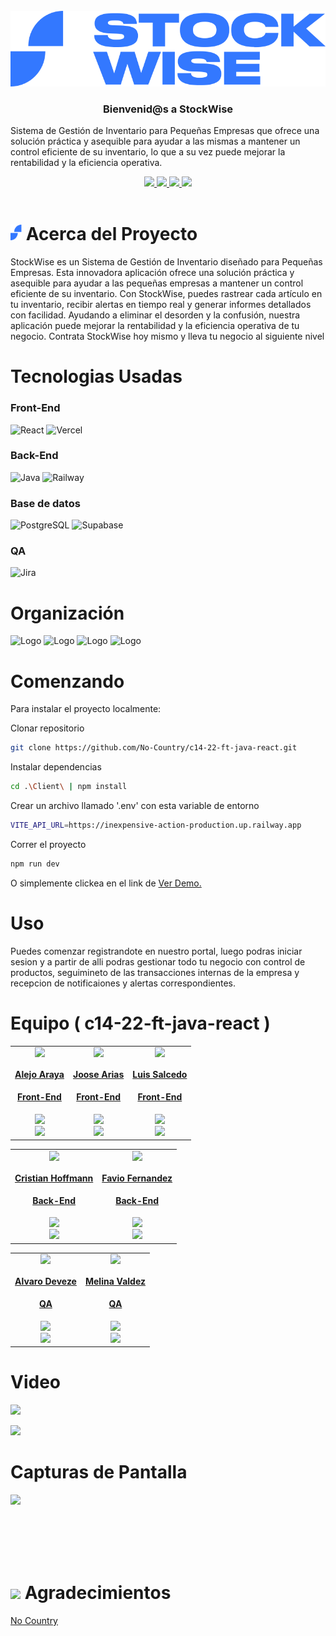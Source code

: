 
<div>

<!-- PROJECT LOGO -->
<br />
  <div align='center'>
  <a href="https://github.com/No-Country/c14-22-ft-java-react" target="_blank">
    <img src="Client\src\components\logo-cmp\logo.svg" alt="Banner">
  </a>

<h3>Bienvenid@s a StockWise</h3></div>
<div >

  <p>
    Sistema de Gestión de Inventario para Pequeñas Empresas que ofrece una solución práctica y asequible para ayudar a las mismas a mantener un control eficiente de su inventario, lo que a su vez puede mejorar la rentabilidad y la eficiencia operativa.
  </p>
    <div align='center'>
    <a href="https://stockwise-client.vercel.app/" target="_blank">
          <img  src="https://img.shields.io/badge/Ver_Demo-3378FF?style=for-the-badge"/>
      </a>
    <a href="https://inexpensive-action-production.up.railway.app/swagger-ui/index.html " target="_blank">
          <img  src="https://img.shields.io/badge/VER_API-3378FF?style=for-the-badge"/>
      </a>
    <a href="https://www.figma.com/file/lIB64kDohOKOsdSNGkOSue/c14-22-ft-java-react" target="_blank">
          <img  src="https://img.shields.io/badge/VER_DISEÑO-3378FF?style=for-the-badge"/>
      </a>
    <a href="https://github.com/No-Country/c14-22-ft-java-react/issues" target="_blank">
          <img  src="https://img.shields.io/badge/Reportar_Bug-3378FF?style=for-the-badge"/>
      </a>
      </div>
    <br>
</div>

<!-- ABOUT THE PROJECT -->

<h1> 
<img src="Client/public/favicon.svg" width="18px">
Acerca del Proyecto
</h1>

StockWise es un Sistema de Gestión de Inventario diseñado para Pequeñas Empresas. Esta innovadora aplicación ofrece una solución práctica y asequible para ayudar a las pequeñas empresas a mantener un control eficiente de su inventario. Con StockWise, puedes rastrear cada artículo en tu inventario, recibir alertas en tiempo real y generar informes detallados con facilidad. Ayudando a eliminar el desorden y la confusión, nuestra aplicación puede mejorar la rentabilidad y la eficiencia operativa de tu negocio. Contrata StockWise hoy mismo y lleva tu negocio al siguiente nivel

<h1> Tecnologias Usadas
</h1>

<h3>Front-End</h3>

![React](https://img.shields.io/static/v1?style=for-the-badge&message=React&color=222222&logo=React&logoColor=61DAFB&label=)
![Vercel](https://img.shields.io/static/v1?style=for-the-badge&message=Vercel&color=000000&logo=Vercel&logoColor=FFFFFF&label=)

<h3>Back-End</h3>

![Java](https://img.shields.io/badge/Java-%2523ED8B00.svg?style=for-the-badge&logo=oracle&logoColor=red&color=white)
![Railway](https://img.shields.io/badge/Railway-000?style=for-the-badge&logo=railway&logoColor=white&labelColor=black&color=black)

<h3>Base de datos</h3>

![PostgreSQL](https://img.shields.io/static/v1?style=for-the-badge&message=PostgreSQL&color=4169E1&logo=PostgreSQL&logoColor=FFFFFF&label=)
![Supabase](https://img.shields.io/badge/Supabase-3ECF8E?style=for-the-badge&logo=supabase&logoColor=white)

<h3>QA</h3>

![Jira](https://img.shields.io/badge/Jira-FFF?style=for-the-badge&logo=jira&logoColor=blue)




<!-- Organización -->
<h1> Organización
</h1>

  <img src="https://cdn.jsdelivr.net/gh/devicons/devicon/icons/trello/trello-plain-wordmark.svg" alt="Logo" width="90" height="90">
  <img src="https://cdn.jsdelivr.net/gh/devicons/devicon/icons/figma/figma-original.svg" alt="Logo" width="60" height="60">
  <img src="https://cdn.jsdelivr.net/gh/devicons/devicon/icons/slack/slack-original.svg" alt="Logo" width="60" height="60">
<img src="https://img.icons8.com/color/480/discord-new-logo.png" alt="Logo" width="60" height="60">

<!-- GETTING STARTED -->
<h1> Comenzando
</h1>

Para instalar el proyecto localmente:

Clonar repositorio

```sh
git clone https://github.com/No-Country/c14-22-ft-java-react.git
```

Instalar dependencias

```sh
cd .\Client\ | npm install
```

Crear un archivo llamado '.env' con esta variable de entorno

```sh
VITE_API_URL=https://inexpensive-action-production.up.railway.app
```

Correr el proyecto

```sh
npm run dev
```

O simplemente clickea en el link de
<a href="https://github.com/No-Country/c14-22-ft-java-react" target="_blank">Ver Demo.</a>

<!-- USAGE EXAMPLES -->
<h1> Uso
</h1>


Puedes comenzar registrandote en nuestro portal, luego podras iniciar sesion y a partir de alli podras gestionar todo tu negocio con control de productos, seguimineto de las transacciones internas de la empresa y recepcion de notificaiones y alertas correspondientes.

<!-- TEAMS -->

<h1> Equipo ( c14-22-ft-java-react )
</h1>

<table align='center'>
  <tr>
    <td align='center'>
      <div >
        <a href="https://github.com/alejoaraya" target="_blank" rel="author">
          <img width="110" src="https://avatars.githubusercontent.com/u/82895574?v=4"/>
        </a>
        <a href="https://github.com/alejoaraya" target="_blank" rel="author">
          <h4 style="margin-top: 1rem;">Alejo Araya</h4>
          <h4 style="margin-top: 1rem;">Front-End</h4>
        </a>
        <div style='display: flex; flex-direction: column'>
        <a href="https://github.com/alejoaraya" target="_blank">
          <img style='width:8rem' src="https://img.shields.io/static/v1?style=for-the-badge&message=GitHub&color=172B4D&logo=GitHub&logoColor=FFFFFF&label="/>
        </a>
        <a href="https://www.linkedin.com/in/alejoaraya/" target="_blank">
          <img style='width:8rem' src="https://img.shields.io/badge/linkedin%20-%230077B5.svg?&style=for-the-badge&logo=linkedin&logoColor=white"/>
        </a>
        </div>
      </div>
    </td>
    <td align='center'>
      <div >
        <a href="https://github.com/jooseariias" target="_blank" rel="author">
          <img width="110" src="https://avatars.githubusercontent.com/u/98505589?v=4"/>
        </a>
        <a href="https://github.com/jooseariias" target="_blank" rel="author">
          <h4 style="margin-top: 1rem;">Joose Arias</h4>
          <h4 style="margin-top: 1rem;">Front-End</h4>
        </a>
        <div style='display: flex; flex-direction: column'>
        <a href="https://github.com/jooseariias" target="_blank">
          <img style='width:8rem' src="https://img.shields.io/static/v1?style=for-the-badge&message=GitHub&color=172B4D&logo=GitHub&logoColor=FFFFFF&label="/>
        </a>
        <a href="https://www.linkedin.com/in/gared-lyon-194b21222/" target="_blank">
          <img style='width:8rem' src="https://img.shields.io/badge/linkedin%20-%230077B5.svg?&style=for-the-badge&logo=linkedin&logoColor=white"/>
        </a>
        </div>
      </div>
    </td>
    <td align='center'>
      <div >
        <a href="https://github.com/luisangelsalcedo" target="_blank" rel="author">
          <img width="110" src="https://avatars.githubusercontent.com/u/8843955?v=4"/>
        </a>
        <a href="https://github.com/luisangelsalcedo" target="_blank" rel="author">
          <h4 style="margin-top: 1rem;">Luis Salcedo</h4>
          <h4 style="margin-top: 1rem;">Front-End</h4>
        </a>
        <div style='display: flex; flex-direction: column'>
        <a href="https://github.com/luisangelsalcedo" target="_blank">
          <img style='width:8rem' src="https://img.shields.io/static/v1?style=for-the-badge&message=GitHub&color=172B4D&logo=GitHub&logoColor=FFFFFF&label="/>
        </a>
        <a href="https://www.linkedin.com/in/luisangelsalcedo/" target="_blank">
          <img style='width:8rem' src="https://img.shields.io/badge/linkedin%20-%230077B5.svg?&style=for-the-badge&logo=linkedin&logoColor=white"/>
        </a>
        </div>
      </div>
    </td>
    
  </tr>
  </table>
  <table align='center'>
<tr>
<td align='center'>
      <div >
        <a href="https://github.com/crishof" target="_blank" rel="author">
          <img width="110" src="https://avatars.githubusercontent.com/u/113149470?v=4"/>
        </a>
        <a href="https://github.com/crishof" target="_blank" rel="author">
          <h4 style="margin-top: 1rem;">Cristian Hoffmann</h4>
          <h4 style="margin-top: 1rem;">Back-End</h4>
        </a>
        <div style='display: flex; flex-direction: column'>
        <a href="https://github.com/crishof" target="_blank">
          <img style='width:8rem' src="https://img.shields.io/static/v1?style=for-the-badge&message=GitHub&color=172B4D&logo=GitHub&logoColor=FFFFFF&label="/>
        </a>
        <a href="https://www.linkedin.com/in/gared-lyon-194b21222/" target="_blank">
          <img style='width:8rem' src="https://img.shields.io/badge/linkedin%20-%230077B5.svg?&style=for-the-badge&logo=linkedin&logoColor=white"/>
        </a>
        </div>
      </div>
    </td>
<td align='center'>
      <div >
        <a href="https://github.com/faviofz" target="_blank" rel="author">
          <img width="110" src="https://avatars.githubusercontent.com/u/65041258?v=4"/>
        </a>
        <a href="https://github.com/faviofz" target="_blank" rel="author">
          <h4 style="margin-top: 1rem;">Favio Fernandez</h4>
          <h4 style="margin-top: 1rem;">Back-End</h4>
        </a>
        <div style='display: flex; flex-direction: column'>
        <a href="https://github.com/faviofz" target="_blank">
          <img style='width:8rem' src="https://img.shields.io/static/v1?style=for-the-badge&message=GitHub&color=172B4D&logo=GitHub&logoColor=FFFFFF&label="/>
        </a>
        <a href="https://www.linkedin.com/in/faviofernandez/" target="_blank">
          <img style='width:8rem' src="https://img.shields.io/badge/linkedin%20-%230077B5.svg?&style=for-the-badge&logo=linkedin&logoColor=white"/>
        </a>
        </div>
      </div>
    </td>

    
</tr>
</table>
<table align='center'>
  <tr>
<td align='center'>
      <div >
        <a href="https://github.com/alvarodvc" target="_blank" rel="author">
          <img width="110" src="https://ca.slack-edge.com/T02KS88FB0E-U05UEK6G8P6-a2808b4d92a3-512"/>
        </a>
        <a href="https://github.com/alvarodvc" target="_blank" rel="author">
          <h4 style="margin-top: 1rem;">Alvaro Deveze</h4>
          <h4 style="margin-top: 1rem;">QA</h4>
        </a>
        <div style='display: flex; flex-direction: column; width: 100%'>
        <a href="https://github.com/alvarodvc" target="_blank">
          <img style='width:8rem' src="https://img.shields.io/static/v1?style=for-the-badge&message=GitHub&color=172B4D&logo=GitHub&logoColor=FFFFFF&label="/>
        </a>
        <a href="https://www.linkedin.com/in/gared-lyon-194b21222/" target="_blank">
          <img style='width:8rem' src="https://img.shields.io/badge/linkedin%20-%230077B5.svg?&style=for-the-badge&logo=linkedin&logoColor=white"/>
        </a>
        </div>
      </div>
    </td>
    <td align='center'>
      <div >
        <a href="https://github.com/Melina1599" target="_blank" rel="author">
          <img width="110" src="https://avatars.githubusercontent.com/u/72995774?v=4"/>
        </a>
        <a href="https://github.com/Melina1599" target="_blank" rel="author">
          <h4 style="margin-top: 1rem;">Melina Valdez</h4>
          <h4 style="margin-top: 1rem;">QA</h4>
        </a>
        <div style='display: flex; flex-direction: column'>
        <a href="https://github.com/Melina1599" target="_blank">
          <img style='width:8rem' src="https://img.shields.io/static/v1?style=for-the-badge&message=GitHub&color=172B4D&logo=GitHub&logoColor=FFFFFF&label="/>
        </a>
        <a href="https://www.linkedin.com/in/melina-delosangeles-valdez/" target="_blank">
          <img style='width:8rem' src="https://img.shields.io/badge/linkedin%20-%230077B5.svg?&style=for-the-badge&logo=linkedin&logoColor=white"/>
        </a>
        </div>
      </div>
    </td>
    </tr>
</table>

<!-- Video -->
<h1> Video
</h1>

<p><a href="https://www.youtube.com/watch?v=vl8dI9hspQI" target="_blank" rel="noopener noreferrer"><img src="https://img.shields.io/badge/Video-c14_22_ft_java_react-red?style=for-the-badge&logo=youtube"/></a></p>

<img src="https://i.imgur.com/CnxiHOh.png"/>

<!-- Screenshots -->
<h1>Capturas de Pantalla
</h1>

<img src="https://i.imgur.com/PiiZO5v.png"/>

<br/><br/><br/><br/>

<!-- ACKNOWLEDGMENTS -->
<h1> 
<img src="https://cdn.icon-icons.com/icons2/317/PNG/512/heart-icon_34407.png" width="23"> Agradecimientos
</h1>

[No Country](https://www.nocountry.tech/)
